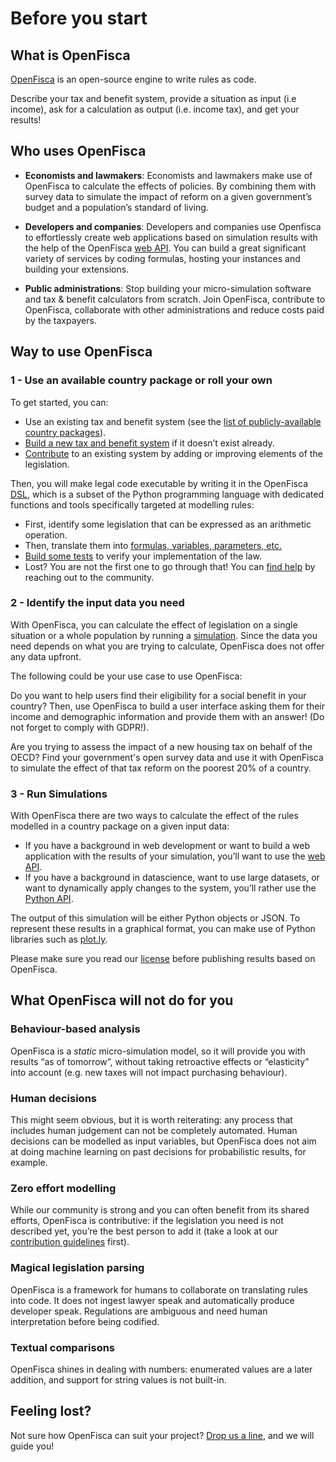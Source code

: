 # <i icon-name="home"></i> Before you start

## What is OpenFisca

[OpenFisca](https://openfisca.org) is an open-source engine to write rules as code.

Describe your tax and benefit system, provide a situation as input (i.e income), ask for a calculation as output (i.e. income tax), and get your results!

## Who uses OpenFisca

* **Economists and lawmakers**:
Economists and lawmakers make use of OpenFisca to calculate the effects of policies. By combining them with survey data to simulate the impact of reform on a given government’s budget and a population’s standard of living.

* **Developers and companies**:
Developers and companies use Openfisca to effortlessly create web applications based on simulation results with the help of the OpenFisca [web API](openfisca-web-api/index.md). You can build a great significant variety of services by coding formulas, hosting your instances and building your extensions.

* **Public administrations**:
Stop building your micro-simulation software and tax & benefit calculators from scratch. Join OpenFisca, contribute to OpenFisca, collaborate with other administrations and reduce costs paid by the taxpayers.

## Way to use OpenFisca

### 1 - Use an available country package or roll your own

To get started, you can:

* Use an existing tax and benefit system (see the [list of publicly-available country packages](https://openfisca.org/en/countries/)).
* [Build a new tax and benefit system](coding-the-legislation/bootstrapping_a_new_country_package.md) if it doesn’t exist already.
* [Contribute](contribute/index.md) to an existing system by adding or improving elements of the legislation.

Then, you will make legal code executable by writing it in the OpenFisca [DSL](https://en.wikipedia.org/wiki/Domain-specific_language), which is a subset of the Python programming language with dedicated functions and tools specifically targeted at modelling rules:

* First, identify some legislation that can be expressed as an arithmetic operation.
* Then, translate them into [formulas, variables, parameters, etc.](coding-the-legislation/index.md)
* [Build some tests](coding-the-legislation/writing_yaml_tests.md) to verify your implementation of the law.
* Lost? You are not the first one to go through that! You can [find help](find-help.md) by reaching out to the community.

### 2 - Identify the input data you need

With OpenFisca, you can calculate the effect of legislation on a single situation or a whole population by running a [simulation](simulate/index.md). Since the data you need depends on what you are trying to calculate, OpenFisca does not offer any data upfront.

The following could be your use case to use OpenFisca:

Do you want to help users find their eligibility for a social benefit in your country? Then, use OpenFisca to build a user interface asking them for their income and demographic information and provide them with an answer! (Do not forget to comply with GDPR!).

Are you trying to assess the impact of a new housing tax on behalf of the OECD? Find your government's open survey data and use it with OpenFisca to simulate the effect of that tax reform on the poorest 20% of a country.

### 3 - Run Simulations

With OpenFisca there are two ways to calculate the effect of the rules modelled in a country package on a given input data:

* If you have a background in web development or want to build a web application with the results of your simulation, you’ll want to use the [web API](openfisca-web-api/index.md).
* If you have a background in datascience, want to use large datasets, or want to dynamically apply changes to the system, you’ll rather use the [Python API](openfisca-python-api/index.md).

The output of this simulation will be either Python objects or JSON. To represent these results in a graphical format, you can make use of Python libraries such as [plot.ly](https://plot.ly).

Please make sure you read our [license](license.md) before publishing results based on OpenFisca.

## What OpenFisca will not do for you

### Behaviour-based analysis

OpenFisca is a _static_ micro-simulation model, so it will provide you with results “as of tomorrow”, without taking retroactive effects or “elasticity” into account (e.g. new taxes will not impact purchasing behaviour).

### Human decisions

This might seem obvious, but it is worth reiterating: any process that includes human judgement can not be completely automated. Human decisions can be modelled as input variables, but OpenFisca does not aim at doing machine learning on past decisions for probabilistic results, for example.

### Zero effort modelling

While our community is strong and you can often benefit from its shared efforts, OpenFisca is contributive: if the legislation you need is not described yet, you’re the best person to add it (take a look at our [contribution guidelines](contribute/index.md) first).

### Magical legislation parsing

OpenFisca is a framework for humans to collaborate on translating rules into code. It does not ingest lawyer speak and automatically produce developer speak. Regulations are ambiguous and need human interpretation before being codified.

### Textual comparisons

OpenFisca shines in dealing with numbers: enumerated values are a later addition, and support for string values is not built-in.

## Feeling lost?

Not sure how OpenFisca can suit your project? [Drop us a line](mailto:contact@openfisca.org?subject=Contact%20from%20doc), and we will guide you!

